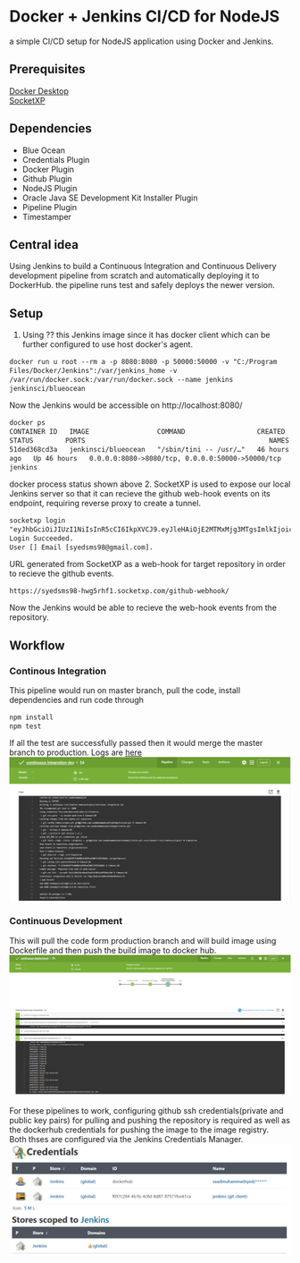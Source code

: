 # Docker + Jenkins CI/CD for NodeJS
a simple CI/CD setup for NodeJS application using Docker and Jenkins.

## Prerequisites
[Docker Desktop](https://www.docker.com/products/docker-desktop)    
[SocketXP](https://www.socketxp.com/download)  

## Dependencies
- Blue Ocean    
- Credentials Plugin    
- Docker Plugin    
- Github Plugin    
- NodeJS Plugin    
- Oracle Java SE Development Kit Installer Plugin  
- Pipeline Plugin  
- Timestamper  

## Central idea
Using Jenkins to build a Continuous Integration and Continuous Delivery development pipeline from scratch and automatically deploying it to DockerHub. the pipeline runs test and safely deploys the newer version.  

## Setup
1. Using ?? this Jenkins image since it has docker client which can be further configured to use host docker's agent.
```
docker run u root --rm a -p 8080:8080 -p 50000:50000 -v "C:/Program Files/Docker/Jenkins":/var/jenkins_home -v /var/run/docker.sock:/var/run/docker.sock --name jenkins jenkinsci/blueocean
```
Now the Jenkins would be accessible on http://localhost:8080/  
```
docker ps  
CONTAINER ID   IMAGE                 COMMAND                  CREATED        STATUS        PORTS                                              NAMES  
51ded368cd3a   jenkinsci/blueocean   "/sbin/tini -- /usr/…"   46 hours ago   Up 46 hours   0.0.0.0:8080->8080/tcp, 0.0.0.0:50000->50000/tcp   jenkins  
```
docker process status shown above 
2. SocketXP is used to expose our local Jenkins server so that it can recieve the github web-hook events on its endpoint, requiring reverse proxy to create a tunnel. 
```
socketxp login "eyJhbGciOiJIUzI1NiIsInR5cCI6IkpXVCJ9.eyJleHAiOjE2MTMxMjg3MTgsImlkIjoic3llZHNtczk4QGdtYWlsLmNvbSJ9.uVWTRPJI8RDilLX63ZIpnl67jBZ6Dk2YI0qWtHjvaVA"
Login Succeeded.
User [] Email [syedsms98@gmail.com].  
```
URL generated from SocketXP as a web-hook for target repository in order to recieve the github events.  
```
https://syedsms98-hwg5rhf1.socketxp.com/github-webhook/
```
Now the Jenkins would be able to  recieve the web-hook events from the repository.


## Workflow
### Continous Integration 
This pipeline would run on master branch, pull the code, install dependencies and run code through
```
npm install
npm test
```
If all the test are successfully passed then it would merge the master branch to production. Logs are [here](https://github.com/saadmuhammadsyed/nodeApplication/blob/production/log.txt)
![](https://github.com/saadmuhammadsyed/nodeApplication/blob/production/image4.PNG)
### Continuous Development 
This will pull the code form production branch and will build image using Dockerfile and then push the build image to docker hub.
![](https://github.com/saadmuhammadsyed/nodeApplication/blob/production/image1.PNG)

For these pipelines to work, configuring github ssh credentials(private and public key pairs) for pulling and pushing the repository is required as well as the dockerhub credentials for pushing the image to the image registry.  
Both thses are configured via the Jenkins Credentials Manager.
![](https://github.com/saadmuhammadsyed/nodeApplication/blob/production/image5.PNG)

